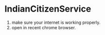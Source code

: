 # IndianCitizenService

1. make sure your internet is working properly.
2. open in recent chrome browser.
